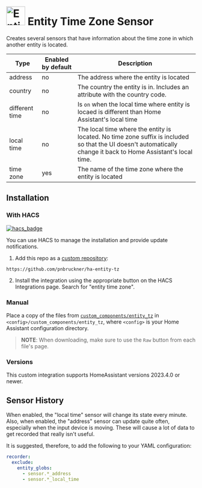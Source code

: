 # <img src="https://brands.home-assistant.io/entity_tz/icon.png" alt="Entity Time Zone Sensor" width="50" height="50"/> Entity Time Zone Sensor

Creates several sensors that have information about the time zone in which another entity is located.

Type | Enabled by default | Description
-|-|-
address | no | The address where the entity is located
country | no | The country the entity is in. Includes an attribute with the country code.
different time | no | Is `on` when the local time where entity is locaed is different than Home Assistant's local time
local time | no | The local time where the entity is located. No time zone suffix is included so that the UI doesn't automatically change it back to Home Assistant's local time.
time zone | yes | The name of the time zone where the entity is located

## Installation
### With HACS
[![hacs_badge](https://img.shields.io/badge/HACS-Custom-41BDF5.svg)](https://hacs.xyz/)

You can use HACS to manage the installation and provide update notifications.

1. Add this repo as a [custom repository](https://hacs.xyz/docs/faq/custom_repositories/):

```text
https://github.com/pnbruckner/ha-entity-tz
```

2. Install the integration using the appropriate button on the HACS Integrations page. Search for "entity time zone".

### Manual

Place a copy of the files from [`custom_components/entity_tz`](custom_components/entity_tz)
in `<config>/custom_components/entity_tz`,
where `<config>` is your Home Assistant configuration directory.

>__NOTE__: When downloading, make sure to use the `Raw` button from each file's page.

### Versions

This custom integration supports HomeAssistant versions 2023.4.0 or newer.

## Sensor History

When enabled, the "local time" sensor will change its state every minute.
Also, when enabled, the "address" sensor can update quite often, especially when the input device is moving.
These will cause a lot of data to get recorded that really isn't useful.

It is suggested, therefore, to add the following to your YAML configuration:
```yaml
recorder:
  exclude:
    entity_globs:
      - sensor.*_address
      - sensor.*_local_time
```
